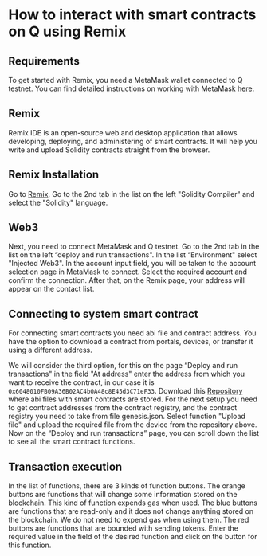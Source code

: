 # How to interact with smart contracts on Q using Remix

## Requirements

To get started with Remix, you need a MetaMask wallet connected to Q testnet. You can find detailed instructions on working with MetaMask [here](how_to_install_metamask.md).

## Remix

Remix IDE is an open-source web and desktop application that allows developing, deploying, and administering of smart contracts.
It will help you write and upload Solidity contracts straight from the browser.

## Remix Installation

Go to [Remix](http://remix.ethereum.org/#optimize=false&evmVersion=null&version=soljson-v0.7.2+commit.51b20bc0.jsp). Go to the 2nd tab in the list on the left "Solidity Compiler" and select the "Solidity" language.

## Web3

Next, you need to connect MetaMask and Q testnet. Go to the 2nd tab in the list on the left “deploy and run transactions". In the list “Environment" select "Injected Web3". In the account input field, you will be taken to the account selection page in MetaMask to connect. Select the required account and confirm the connection.
After that, on the Remix page, your address will appear on the contact list.

## Connecting to system smart contract

For connecting smart contracts you need abi file and contract address. You have the option to download a contract from portals, devices, or transfer it using a different address.

We will consider the third option, for this on the page “Deploy and run transactions" in the field "At address" enter the address from which you want to receive the contract, in our case it is `0x6048010FB09A36B02AC4b0A48c8E45d3C71eF33`. Download this [Repository](https://gitlab.com/q-dev/testnet-public-tools/-/tree/master/abi) where abi files with smart contracts are stored. For the next setup you need to get contract addresses from the contract registry, and the contract registry you need to take from file genesis.json. Select function "Upload file" and upload the required file from the device from the repository above. Now on the “Deploy and run transactions” page, you can scroll down the list to see all the smart contract functions.

## Transaction execution

In the list of functions, there are 3 kinds of function buttons. The orange buttons are functions that will change some information stored on the blockchain. This kind of function expends gas when used. The blue buttons are functions that are read-only and it does not change anything stored on the blockchain. We do not need to expend gas when using them. The red buttons are functions that are bounded with sending tokens. Enter the required value in the field of the desired function and click on the button for this function.
